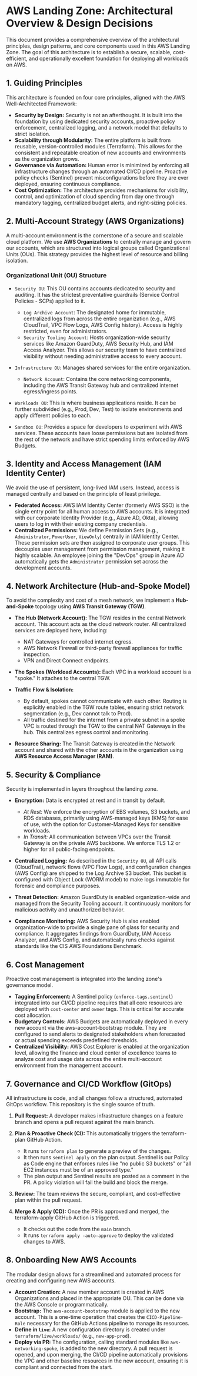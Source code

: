 # AWS Landing Zone: Architectural Overview & Design Decisions

This document provides a comprehensive overview of the architectural principles, design patterns, and core components used in this AWS Landing Zone. The goal of this architecture is to establish a secure, scalable, cost-efficient, and operationally excellent foundation for deploying all workloads on AWS.

## 1. Guiding Principles

This architecture is founded on four core principles, aligned with the AWS Well-Architected Framework:

- **Security by Design:** Security is not an afterthought. It is built into the foundation by using dedicated security accounts, proactive policy enforcement, centralized logging, and a network model that defaults to strict isolation.
- **Scalability through Modularity:** The entire platform is built from reusable, version-controlled modules (Terraform). This allows for the consistent and repeatable creation of new accounts and environments as the organization grows.
- **Governance via Automation:** Human error is minimized by enforcing all infrastructure changes through an automated CI/CD pipeline. Proactive policy checks (Sentinel) prevent misconfigurations before they are ever deployed, ensuring continuous compliance.
- **Cost Optimization:** The architecture provides mechanisms for visibility, control, and optimization of cloud spending from day one through mandatory tagging, centralized budget alerts, and right-sizing policies.

## 2. Multi-Account Strategy (AWS Organizations)

A multi-account environment is the cornerstone of a secure and scalable cloud platform. We use **AWS Organizations** to centrally manage and govern our accounts, which are structured into logical groups called Organizational Units (OUs). This strategy provides the highest level of resource and billing isolation.

### Organizational Unit (OU) Structure

- `Security OU`: This OU contains accounts dedicated to security and auditing. It has the strictest preventative guardrails (Service Control Policies - SCPs) applied to it.

    - `Log Archive Account`: The designated home for immutable, centralized logs from across the entire organization (e.g., AWS CloudTrail, VPC Flow Logs, AWS Config history). Access is highly restricted, even for administrators.
    - `Security Tooling Account`: Hosts organization-wide security services like Amazon GuardDuty, AWS Security Hub, and IAM Access Analyzer. This allows our security team to have centralized visibility without needing administrative access to every account.

- `Infrastructure OU`: Manages shared services for the entire organization.

    - `Network Account`: Contains the core networking components, including the AWS Transit Gateway hub and centralized internet egress/ingress points.

- `Workloads OU`: This is where business applications reside. It can be further subdivided (e.g., Prod, Dev, Test) to isolate environments and apply different policies to each.
- `Sandbox OU`: Provides a space for developers to experiment with AWS services. These accounts have loose permissions but are isolated from the rest of the network and have strict spending limits enforced by AWS Budgets.

## 3. Identity and Access Management (IAM Identity Center)

We avoid the use of persistent, long-lived IAM users. Instead, access is managed centrally and based on the principle of least privilege.

- **Federated Access:** AWS IAM Identity Center (formerly AWS SSO) is the single entry point for all human access to AWS accounts. It is integrated with our corporate Identity Provider (e.g., Azure AD, Okta), allowing users to log in with their existing company credentials.
- **Centralized Permissions:** We define Permission Sets (e.g., `Administrator`, `PowerUser`, `ViewOnly`) centrally in IAM Identity Center. These permission sets are then assigned to corporate user groups. This decouples user management from permission management, making it highly scalable. An employee joining the "DevOps" group in Azure AD automatically gets the `Administrator` permission set across the development accounts.

## 4. Network Architecture (Hub-and-Spoke Model)

To avoid the complexity and cost of a mesh network, we implement a **Hub-and-Spoke** topology using **AWS Transit Gateway (TGW)**.

- **The Hub (Network Account):** The TGW resides in the central Network account. This account acts as the cloud network router. All centralized services are deployed here, including:

    - NAT Gateways for controlled internet egress.
    - AWS Network Firewall or third-party firewall appliances for traffic inspection.
    - VPN and Direct Connect endpoints.

- **The Spokes (Workload Accounts):** Each VPC in a workload account is a "spoke." It attaches to the central TGW.
- **Traffic Flow & Isolation:**

    - By default, spokes cannot communicate with each other. Routing is explicitly enabled in the TGW route tables, ensuring strict network segmentation (e.g., Dev cannot talk to Prod).
    - All traffic destined for the internet from a private subnet in a spoke VPC is routed through the TGW to the central NAT Gateways in the hub. This centralizes egress control and monitoring.

- **Resource Sharing:** The Transit Gateway is created in the Network account and shared with the other accounts in the organization using **AWS Resource Access Manager (RAM)**.

## 5. Security & Compliance

Security is implemented in layers throughout the landing zone.

- **Encryption:** Data is encrypted at rest and in transit by default.

    - *At Rest:* We enforce the encryption of EBS volumes, S3 buckets, and RDS databases, primarily using AWS-managed keys (KMS) for ease of use, with the option for Customer-Managed Keys for sensitive workloads.
    - *In Transit:* All communication between VPCs over the Transit Gateway is on the private AWS backbone. We enforce TLS 1.2 or higher for all public-facing endpoints.

- **Centralized Logging:** As described in the `Security OU`, all API calls (CloudTrail), network flows (VPC Flow Logs), and configuration changes (AWS Config) are shipped to the Log Archive S3 bucket. This bucket is configured with Object Lock (WORM model) to make logs immutable for forensic and compliance purposes.
- **Threat Detection:** Amazon GuardDuty is enabled organization-wide and managed from the Security Tooling account. It continuously monitors for malicious activity and unauthorized behavior.

- **Compliance Monitoring:** AWS Security Hub is also enabled organization-wide to provide a single pane of glass for security and compliance. It aggregates findings from GuardDuty, IAM Access Analyzer, and AWS Config, and automatically runs checks against standards like the CIS AWS Foundations Benchmark.

## 6. Cost Management

Proactive cost management is integrated into the landing zone's governance model.

- **Tagging Enforcement:** A Sentinel policy (`enforce-tags.sentinel`) integrated into our CI/CD pipeline requires that all core resources are deployed with `cost-center` and `owner` tags. This is critical for accurate cost allocation.
- **Budgetary Controls:** AWS Budgets are automatically deployed in every new account via the aws-account-bootstrap module. They are configured to send alerts to designated stakeholders when forecasted or actual spending exceeds predefined thresholds.
- **Centralized Visibility:** AWS Cost Explorer is enabled at the organization level, allowing the finance and cloud center of excellence teams to analyze cost and usage data across the entire multi-account environment from the management account.

## 7. Governance and CI/CD Workflow (GitOps)

All infrastructure is code, and all changes follow a structured, automated GitOps workflow. This repository is the single source of truth.

1. **Pull Request:** A developer makes infrastructure changes on a feature branch and opens a pull request against the main branch.
2. **Plan & Proactive Check (CI):** This automatically triggers the terraform-plan GitHub Action.

    - It runs `terraform plan` to generate a preview of the changes.
    - It then runs `sentinel apply` on the plan output. Sentinel is our Policy as Code engine that enforces rules like "no public S3 buckets" or "all EC2 instances must be of an approved type."
    - The plan output and Sentinel results are posted as a comment in the PR. A policy violation will fail the build and block the merge.

3. **Review:** The team reviews the secure, compliant, and cost-effective plan within the pull request.
4. **Merge & Apply (CD):** Once the PR is approved and merged, the terraform-apply GitHub Action is triggered.

    - It checks out the code from the `main` branch.
    - It runs `terraform apply -auto-approve` to deploy the validated changes to AWS.

## 8. Onboarding New AWS Accounts

The modular design allows for a streamlined and automated process for creating and configuring new AWS accounts.

- **Account Creation:** A new member account is created in AWS Organizations and placed in the appropriate OU. This can be done via the AWS Console or programmatically.
- **Bootstrap:** The `aws-account-bootstrap` module is applied to the new account. This is a one-time operation that creates the `CICD-Pipeline-Role` necessary for the GitHub Actions pipeline to manage its resources.
- **Define in `live`:** A new configuration directory is created under `terraform/live/workloads/` (e.g., `new-app-prod`).
- **Deploy via PR:** The configuration, calling standard modules like `aws-networking-spoke`, is added to the new directory. A pull request is opened, and upon merging, the CI/CD pipeline automatically provisions the VPC and other baseline resources in the new account, ensuring it is compliant and connected from the start.


